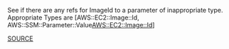 See if there are any refs for ImageId to a parameter of inappropriate type. Appropriate Types are [AWS::EC2::Image::Id, AWS::SSM::Parameter::Value<AWS::EC2::Image::Id>]

[SOURCE](https://docs.aws.amazon.com/AWSCloudFormation/latest/UserGuide/best-practices.html#parmtypes)